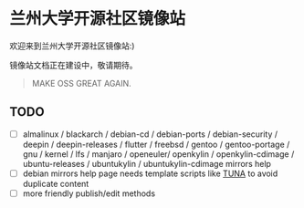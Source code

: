 # 兰州大学开源社区镜像站

欢迎来到兰州大学开源社区镜像站:)

镜像站文档正在建设中，敬请期待。

> MAKE OSS GREAT AGAIN.

## TODO

- [ ] almalinux / blackarch / debian-cd / debian-ports / debian-security / deepin / deepin-releases / flutter / freebsd / gentoo / gentoo-portage / gnu / kernel / lfs / manjaro / openeuler/ openkylin / openkylin-cdimage / ubuntu-releases / ubuntukylin / ubuntukylin-cdimage mirrors help
- [ ] debian mirrors help page needs template scripts like [TUNA](https://github.com/tuna/mirror-web/blob/master/help/_posts/1970-01-01-debian.md) to avoid duplicate content
- [ ] more friendly publish/edit methods